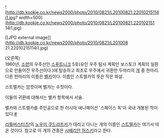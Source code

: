 ![http://db.kookje.co.kr/news2000/photo/2010/0821/L20100821.22010215114i1.jpg?
width=500](http://db.kookje.co.kr/news2000/photo/2010/0821/L20100821.220102151
14i1.jpg)

[[JPG external image]](http://db.kookje.co.kr/news2000/photo/2010/0821/L201008
21.22010215114i1.jpg)

  
(오른쪽)  
1960년, [소련](%EC%86%8C%EB%A0%A8.md)의 우주선인
[스푸트니크](%EC%8A%A4%ED%91%B8%ED%8A%B8%EB%8B%88%ED%81%AC.md) 5호(유인 우주 탐사 계획인
보스토크 계획의 일환으로 만들어진 우주선이다.)에 탑승하고 최초로 우주에서 귀환한 두마리의 [개](%EA%B0%9C.md) 중 한마리.
다른 한마리의 이름은 [벨카](%EB%B2%A8%EC%B9%B4#s-2.md)이다. 이름인 스트렐카의 뜻은 작은 화살.

스트렐카는 암컷이며 벨카는 수컷이다.

이들의 귀환에 대해서는 벨카 항목에서 서술.

벨카와 스트렐카를 주인공으로 한 러시아 애니메이션 '스페이스 독'이 국내 개봉된 적이
있다.[#](http://movie.naver.com/movie/bi/mi/basic.nhn?code=79697#story)

[리틀버스터즈!](%EB%A6%AC%ED%8B%80%20%EB%B2%84%EC%8A%A4%ED%84%B0%EC%A6%88%21.md)의
[노우미 쿠드랴프카](%EB%85%B8%EC%9A%B0%EB%AF%B8%20%EC%BF%A0%EB%93%9C%EB%9E%B4%ED%94%84%EC%B9%B4.md)가 데리고 다니는 개의 이름인
[스트렐카](%EC%8A%A4%ED%8A%B8%EB%A0%90%EC%B9%B4.md)는 여기서 따온 것이다. 참고로 이 개의 견종은
[시베리안 허스키](%EC%8B%9C%EB%B2%A0%EB%A6%AC%EC%95%88%20%ED%97%88%EC%8A%A4%ED%82%A4.md)라고 한다.

